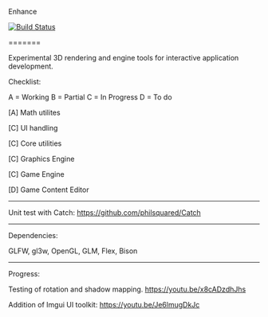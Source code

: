 Enhance

[![Build Status](https://travis-ci.org/bilbil/enhance.svg?branch=master)](https://travis-ci.org/bilbil/enhance)

=======

Experimental 3D rendering and engine tools for interactive application development.

Checklist:

A = Working
B = Partial
C = In Progress
D = To do


[A] Math utilites

[C] UI handling

[C] Core utilities

[C] Graphics Engine

[C] Game Engine

[D] Game Content Editor

--------------------------------------------

Unit test with Catch:
https://github.com/philsquared/Catch

--------------------------------------------

Dependencies:

GLFW, gl3w, OpenGL, GLM, Flex, Bison

--------------------------------------------

Progress:

Testing of rotation and shadow mapping.
https://youtu.be/x8cADzdhJhs

Addition of Imgui UI toolkit:
https://youtu.be/Je6lmugDkJc
